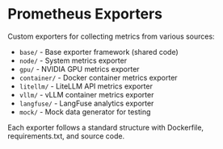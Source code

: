 # Prometheus Exporters

Custom exporters for collecting metrics from various sources:

- `base/` - Base exporter framework (shared code)
- `node/` - System metrics exporter
- `gpu/` - NVIDIA GPU metrics exporter
- `container/` - Docker container metrics exporter
- `litellm/` - LiteLLM API metrics exporter
- `vllm/` - vLLM container metrics exporter
- `langfuse/` - LangFuse analytics exporter
- `mock/` - Mock data generator for testing

Each exporter follows a standard structure with Dockerfile, requirements.txt, and source code.
